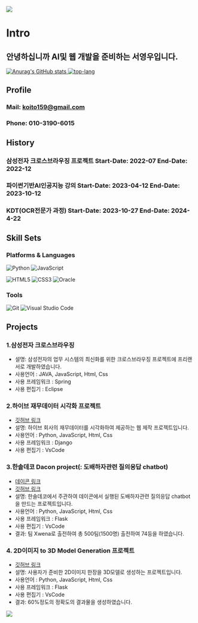 <img src="https://capsule-render.vercel.app/api?type=waving&color=BDBDC8&height=150&section=header" />

# Intro
## 안녕하십니까  AI및 웹 개발을 준비하는 서영우입니다.

<div align="left">
  <a href="https://github.com/anuraghazra/github-readme-stats">
    <img src="https://github-readme-stats.vercel.app/api?username=morakcook&show_icons=true&theme=transparent" alt="Anurag's GitHub stats" />
    <img src="https://github-readme-stats.vercel.app/api/top-langs?username=morakcook" alt="top-lang" />
  </a>
</div>

## Profile
### Mail: koito159@gmail.com
### Phone: 010-3190-6015

## History
### 삼성전자 크로스브라우징 프로젝트 Start-Date: 2022-07 End-Date: 2022-12
### 파이썬기반AI인공지능 강의 Start-Date: 2023-04-12 End-Date: 2023-10-12
### KDT(OCR전문가 과정) Start-Date: 2023-10-27 End-Date: 2024-4-22

## Skill Sets
### Platforms & Languages
![Python](https://img.shields.io/badge/Python-3776AB.svg?&style=for-the-badge&logo=Python&logoColor=white)
![JavaScript](https://img.shields.io/badge/JavaScript-F7DF1E.svg?&style=for-the-badge&logo=JavaScript&logoColor=white)

![HTML5](https://img.shields.io/badge/HTML5-E34F26.svg?&style=for-the-badge&logo=HTML5&logoColor=white)
![CSS3](https://img.shields.io/badge/CSS3-1572B6.svg?&style=for-the-badge&logo=CSS3&logoColor=white)
![Oracle](https://img.shields.io/badge/Oracle-F80000.svg?&style=for-the-badge&logo=Oracle&logoColor=white)

### Tools
![Git](https://img.shields.io/badge/Git-F05032.svg?&style=for-the-badge&logo=Git&logoColor=white)
![Visual Studio Code](https://img.shields.io/badge/Visual%20Studio%20Code-007ACC.svg?&style=for-the-badge&logo=Visual%20Studio%20Code&logoColor=white)

 
## Projects
### 1.삼성전자 크로스브라우징
- 설명: 삼성전자의 업무 시스템의 최신화를 위한 크로스브라우징 프로젝트에 프리랜서로 개발하였습니다.
- 사용언어 : JAVA, JavaScript, Html, Css
- 사용 프레임워크 : Spring
- 사용 편집기 : Eclipse

### 2.하이브 재무데이터 시각화 프로젝트
- [깃허브 링크](https://github.com/morakcook/First_web)
- 설명: 하이브 회사의 재무데이터를 시각화하여 제공하는 웹 제작 프로젝트입니다.
- 사용언어 : Python, JavaScript, Html, Css
- 사용 프레임워크 : Django
- 사용 편집기 : VsCode

### 3.한솔데코 Dacon project(: 도배하자관련 질의응답 chatbot)
- [데이콘 링크](https://dacon.io/competitions/official/236216/overview/description)
- [깃허브 링크](https://github.com/morakcook/XwenA)
- 설명: 한솔데코에서 주관하여 데이콘에서 실행된 도배하자관련 질의응답 chatbot을 만드는 프로젝트입니다.
- 사용언어 : Python, JavaScript, Html, Css
- 사용 프레임워크 : Flask
- 사용 편집기 : VsCode
- 결과: 팀 Xwena로 출전하여 총 500팀(1500명) 출전하여 74등을 하였습니다.

### 4. 2D이미지 to 3D Model Generation 프로젝트
- [깃허브 링크](https://github.com/morakcook/DimensionalPioneers)
- 설명: 사용자가 준비한 2D이미지 한장을 3D모델로 생성하는 프로젝트입니다.
- 사용언어 : Python, JavaScript, Html, Css
- 사용 프레임워크 : Flask
- 사용 편집기 : VsCode
- 결과: 60%정도의 정확도의 결과물을 생성하였습니다.



<img src="https://capsule-render.vercel.app/api?type=waving&color=BDBDC8&height=150&section=footer" />

